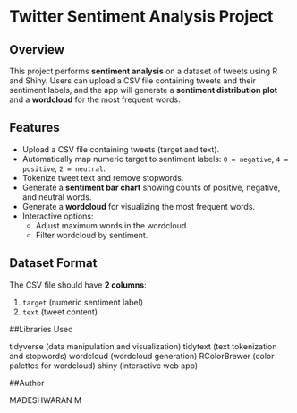 # Twitter Sentiment Analysis Project

## Overview
This project performs **sentiment analysis** on a dataset of tweets using R and Shiny. Users can upload a CSV file containing tweets and their sentiment labels, and the app will generate a **sentiment distribution plot** and a **wordcloud** for the most frequent words.

## Features
- Upload a CSV file containing tweets (target and text).
- Automatically map numeric target to sentiment labels: `0 = negative`, `4 = positive`, `2 = neutral`.
- Tokenize tweet text and remove stopwords.
- Generate a **sentiment bar chart** showing counts of positive, negative, and neutral words.
- Generate a **wordcloud** for visualizing the most frequent words.
- Interactive options:
  - Adjust maximum words in the wordcloud.
  - Filter wordcloud by sentiment.

## Dataset Format
The CSV file should have **2 columns**:
1. `target` (numeric sentiment label)
2. `text` (tweet content)



##Libraries Used

tidyverse (data manipulation and visualization)
tidytext (text tokenization and stopwords)
wordcloud (wordcloud generation)
RColorBrewer (color palettes for wordcloud)
shiny (interactive web app)

##Author

MADESHWARAN M

